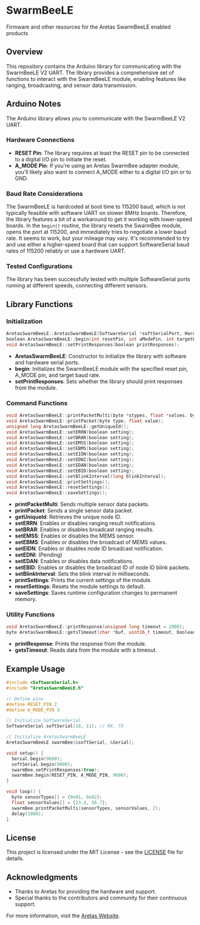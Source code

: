 # SwarmBeeLE

Firmware and other resources for the Aretas SwarmBeeLE enabled products

## Overview

This repository contains the Arduino library for communicating with the SwarmBeeLE V2 UART. The library provides a comprehensive set of functions to interact with the SwarmBeeLE module, enabling features like ranging, broadcasting, and sensor data transmission.

## Arduino Notes

The Arduino library allows you to communicate with the SwarmBeeLE V2 UART.

### Hardware Connections

- **RESET Pin**: The library requires at least the RESET pin to be connected to a digital I/O pin to initiate the reset.
- **A_MODE Pin**: If you're using an Aretas SwarmBee adapter module, you'll likely also want to connect A_MODE either to a digital I/O pin or to GND.

### Baud Rate Considerations

The SwarmBeeLE is hardcoded at boot time to 115200 baud, which is not typically feasible with software UART on slower 8MHz boards. Therefore, the library features a bit of a workaround to get it working with lower-speed boards. In the `begin()` routine, the library resets the SwarmBee module, opens the port at 115200, and immediately tries to negotiate a lower baud rate. It seems to work, but your mileage may vary. It's recommended to try and use either a higher-speed board that can support SoftwareSerial baud rates of 115200 reliably or use a hardware UART.

### Tested Configurations

The library has been successfully tested with multiple SoftwareSerial ports running at different speeds, connecting different sensors.

## Library Functions

### Initialization

```cpp
AretasSwarmBeeLE::AretasSwarmBeeLE(SoftwareSerial *softSerialPort, HardwareSerial *hardSerialPort);
boolean AretasSwarmBeeLE::begin(int resetPin, int aModePin, int targetBaudRate);
void AretasSwarmBeeLE::setPrintResponses(boolean printResponses);
```

- **AretasSwarmBeeLE**: Constructor to initialize the library with software and hardware serial ports.
- **begin**: Initializes the SwarmBeeLE module with the specified reset pin, A_MODE pin, and target baud rate.
- **setPrintResponses**: Sets whether the library should print responses from the module.

### Command Functions

```cpp
void AretasSwarmBeeLE::printPacketMulti(byte *stypes, float *values, byte NUM_SENSORS);
void AretasSwarmBeeLE::printPacket(byte type, float value);
unsigned long AretasSwarmBeeLE::getUniqueId();
void AretasSwarmBeeLE::setERRN(boolean setting);
void AretasSwarmBeeLE::setBRAR(boolean setting);
void AretasSwarmBeeLE::setEMSS(boolean setting);
void AretasSwarmBeeLE::setEBMS(boolean setting);
void AretasSwarmBeeLE::setEIDN(boolean setting);
void AretasSwarmBeeLE::setEDNI(boolean setting);
void AretasSwarmBeeLE::setEDAN(boolean setting);
void AretasSwarmBeeLE::setEBID(boolean setting);
void AretasSwarmBeeLE::setBlinkInterval(long blinkInterval);
void AretasSwarmBeeLE::printSettings();
void AretasSwarmBeeLE::resetSettings();
void AretasSwarmBeeLE::saveSettings();
```

- **printPacketMulti**: Sends multiple sensor data packets.
- **printPacket**: Sends a single sensor data packet.
- **getUniqueId**: Retrieves the unique node ID.
- **setERRN**: Enables or disables ranging result notifications.
- **setBRAR**: Enables or disables broadcast ranging results.
- **setEMSS**: Enables or disables the MEMS sensor.
- **setEBMS**: Enables or disables the broadcast of MEMS values.
- **setEIDN**: Enables or disables node ID broadcast notification.
- **setEDNI**: (Pending)
- **setEDAN**: Enables or disables data notifications.
- **setEBID**: Enables or disables the broadcast ID of node ID blink packets.
- **setBlinkInterval**: Sets the blink interval in milliseconds.
- **printSettings**: Prints the current settings of the module.
- **resetSettings**: Resets the module settings to default.
- **saveSettings**: Saves runtime configuration changes to permanent memory.

### Utility Functions

```cpp
void AretasSwarmBeeLE::printResponse(unsigned long timeout = 2000);
byte AretasSwarmBeeLE::getsTimeout(char *buf, uint16_t timeout, boolean filter = false);
```

- **printResponse**: Prints the response from the module.
- **getsTimeout**: Reads data from the module with a timeout.

## Example Usage

```cpp
#include <SoftwareSerial.h>
#include "AretasSwarmBeeLE.h"

// Define pins
#define RESET_PIN 2
#define A_MODE_PIN 3

// Initialize SoftwareSerial
SoftwareSerial softSerial(10, 11); // RX, TX

// Initialize AretasSwarmBeeLE
AretasSwarmBeeLE swarmBee(&softSerial, &Serial);

void setup() {
  Serial.begin(9600);
  softSerial.begin(9600);
  swarmBee.setPrintResponses(true);
  swarmBee.begin(RESET_PIN, A_MODE_PIN, 9600);
}

void loop() {
  byte sensorTypes[] = {0x01, 0x02};
  float sensorValues[] = {23.4, 56.7};
  swarmBee.printPacketMulti(sensorTypes, sensorValues, 2);
  delay(1000);
}
```

## License

This project is licensed under the MIT License - see the [LICENSE](LICENSE) file for details.

## Acknowledgments

- Thanks to Aretas for providing the hardware and support.
- Special thanks to the contributors and community for their continuous support.

For more information, visit the [Aretas Website](https://aretas.ca).
